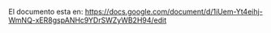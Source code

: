 El documento esta en:
https://docs.google.com/document/d/1iUem-Yt4eihj-WmNQ-xER8gspANHc9YDrSWZyWB2H94/edit